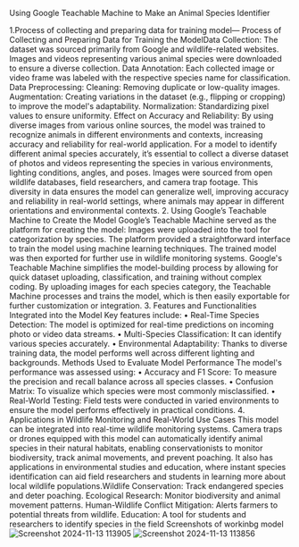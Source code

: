 Using Google Teachable Machine to Make an Animal Species Identifier

1.Process of collecting and preparing data for training model—
Process of Collecting and Preparing Data for Training the ModelData Collection:
The dataset was sourced primarily from Google and wildlife-related websites. Images and videos representing various animal species were downloaded to ensure a diverse collection.
Data Annotation:
Each collected image or video frame was labeled with the respective species name for classification.
Data Preprocessing:
Cleaning: Removing duplicate or low-quality images.
Augmentation: Creating variations in the dataset (e.g., flipping or cropping) to improve the model's adaptability.
Normalization: Standardizing pixel values to ensure uniformity.
Effect on Accuracy and Reliability:
By using diverse images from various online sources, the model was trained to recognize animals in different environments and contexts, increasing accuracy and reliability for real-world application.
For a model to identify different animal species accurately, it’s essential to collect a diverse dataset of photos and videos representing the species in various environments, lighting conditions, angles, and poses. Images were sourced from open wildlife databases, field researchers, and camera trap footage. This diversity in data ensures the model can generalize well, improving accuracy and reliability in real-world settings, where animals may appear in different orientations and environmental contexts.
2.	Using Google’s Teachable Machine to Create the Model
Google’s Teachable Machine served as the platform for creating the model:
Images were uploaded into the tool for categorization by species.
The platform provided a straightforward interface to train the model using machine learning techniques.
The trained model was then exported for further use in wildlife monitoring systems.
Google's Teachable Machine simplifies the model-building process by allowing for quick dataset uploading, classification, and training without complex coding. By uploading images for each species category, the Teachable Machine processes and trains the model, which is then easily exportable for further customization or integration.
3.	Features and Functionalities Integrated into the Model
Key features include:
•	Real-Time Species Detection: The model is optimized for real-time predictions on incoming photo or video data streams.
•	Multi-Species Classification: It can identify various species accurately.
•	Environmental Adaptability: Thanks to diverse training data, the model performs well across different lighting and backgrounds.
Methods Used to Evaluate Model Performance
The model's performance was assessed using:
•	Accuracy and F1 Score: To measure the precision and recall balance across all species classes.
•	Confusion Matrix: To visualize which species were most commonly misclassified.
•	Real-World Testing: Field tests were conducted in varied environments to ensure the model performs effectively in practical conditions.
4.	Applications in Wildlife Monitoring and Real-World Use Cases
This model can be integrated into real-time wildlife monitoring systems. Camera traps or drones equipped with this model can automatically identify animal species in their natural habitats, enabling conservationists to monitor biodiversity, track animal movements, and prevent poaching. It also has applications in environmental studies and education, where instant species identification can aid field researchers and students in learning more about local wildlife populations.Wildlife Conservation:
Track endangered species and deter poaching.
Ecological Research:
Monitor biodiversity and animal movement patterns.
Human-Wildlife Conflict Mitigation:
Alerts farmers to potential threats from wildlife.
Education:
A tool for students and researchers to identify species in the field
Screenshots of workinbg model![Screenshot 2024-11-13 113905](https://github.com/user-attachments/assets/ad66666a-bfa0-4313-98fe-c450789fb960)
![Screenshot 2024-11-13 113856](https://github.com/user-attachments/assets/3414465e-03de-4481-9c32-8672b5650578)
